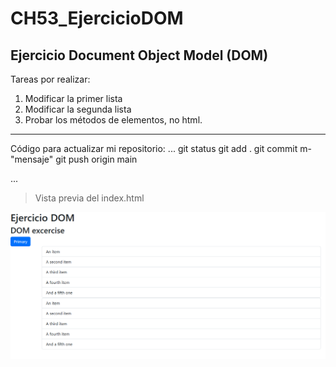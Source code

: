 # CH53_EjercicioDOM
## Ejercicio Document Object Model (DOM)

Tareas por realizar: 

1. Modificar la primer lista 
2. Modificar la segunda lista
3. Probar los métodos de elementos, no html.
---
Código para actualizar mi repositorio:
...
git status
git add .
git commit m- "mensaje"
git push origin main

...
>Vista previa del index.html

![index](https://raw.githubusercontent.com/CarooZaav24/CH53_EjercicioDOM/refs/heads/main/images/index.PNG)